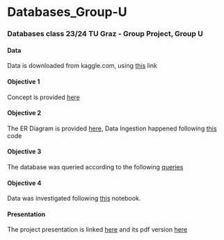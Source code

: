 # Databases_Group-U
### Databases class 23/24 TU Graz - Group Project, Group U
#### Data
Data is downloaded from kaggle.com, using [this](https://www.kaggle.com/datasets/usdot/flight-delays?select=airports.csv) link

#### Objective 1
Concept is provided [here](https://github.com/Rennacker54/Databases_Group-U/blob/main/Objective%201_DBConcept_Group%20U.pdf)
#### Objective 2
The ER Diagram is provided [here](https://github.com/Rennacker54/Databases_Group-U/blob/main/Objective%202_ER%20Diagram.png), Data Ingestion happened following [this](https://github.com/Rennacker54/Databases_Group-U/blob/main/Objective%202_Data%20Ingestion.sql) code
#### Objective 3
The database was queried according to the following [queries](https://github.com/Rennacker54/Databases_Group-U/blob/main/Objective%203_Queries.sql)
#### Objective 4
Data was investigated following [this](https://github.com/Rennacker54/Databases_Group-U/blob/main/Objective%204_Presenting%20Results.ipynb)  notebook.
#### Presentation
The project presentation is linked [here](https://github.com/Rennacker54/Databases_Group-U/blob/main/DBProject_Group%20U.pptx) and its pdf version [here](https://github.com/Rennacker54/Databases_Group-U/blob/main/DBProject_Group%20U.pdf)

